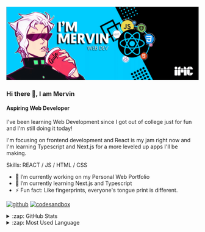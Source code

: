 ![Aspiring Web Developer](https://github.com/iMervinC/iMervinC/blob/main/banner.gif)
### Hi there 👋, I am Mervin
#### Aspiring Web Developer

I've been learning Web Development since I got out of college just for fun and I'm still doing it today! 

I'm focusing on frontend development and React is my jam right now and I'm learning Typescript and Next.js for a more leveled up apps I'll be making.

Skills: REACT / JS / HTML / CSS

- 🔭 I’m currently working on my Personal Web Portfolio 
- 🌱 I’m currently learning Next.js and Typescript 
- ⚡ Fun fact: Like fingerprints, everyone's tongue print is different. 


[<img src='https://cdn.jsdelivr.net/npm/simple-icons@3.0.1/icons/github.svg' alt='github' height='40'>](https://github.com/iMervinc)  [<img src='https://cdn.jsdelivr.net/npm/simple-icons@3.0.1/icons/codesandbox.svg' alt='codesandbox' height='40'>](https://codesandbox.io/u/iMervinc)  

<details>
  <summary>:zap: GitHub Stats</summary>
  
<img  alt="Mervin's GitHub Stats" src="https://github-readme-stats.vercel.app/api?username=imervinc&show_icons=true&&hide_border=true&prs&cache_seconds=86400&theme=tokyonight" />
  </details>

<details>
  <summary>:zap: Most Used Language</summary>
<img  alt="Mervin's GitHub Top Languages" src="https://github-readme-stats.vercel.app/api/top-langs/?username=imervinc&layout=compact&theme=tokyonight&hide_border=true" />
</details>

